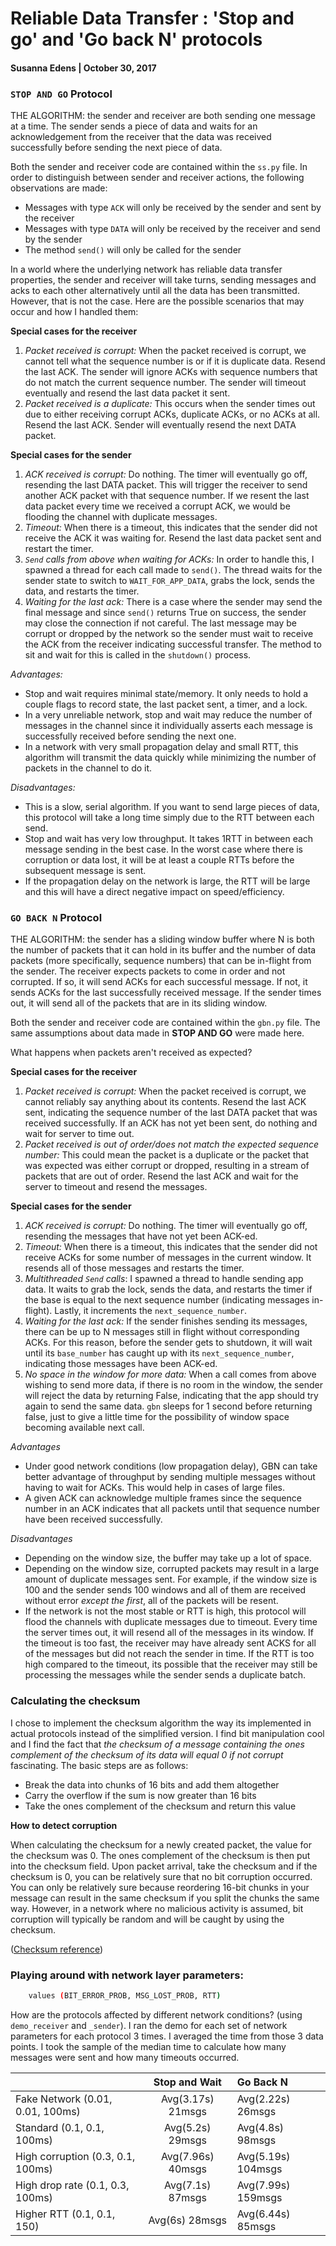 # Reliable Data Transfer : 'Stop and go' and 'Go back N' protocols
#### Susanna Edens | October 30, 2017

### `STOP AND GO` Protocol
THE ALGORITHM: the sender and receiver are both sending one message at a time. The sender sends a piece of data and waits for an acknowledgement from the receiver that the data was received successfully before sending the next piece of data.

Both the sender and receiver code are contained within the `ss.py` file. In order to distinguish between sender and receiver actions, the following observations are made:
- Messages with type `ACK` will only be received by the sender and sent by the receiver
- Messages with type `DATA` will only be received by the receiver and send by the sender
- The method `send()` will only be called for the sender

In a world where the underlying network has reliable data transfer properties, the sender and receiver will take turns, sending messages and acks to each other alternatively until all the data has been transmitted. However, that is not the case. Here are the possible scenarios that may occur and how I handled them:

**Special cases for the receiver**
  1. _Packet received is corrupt:_ When the packet received is corrupt, we cannot tell what the sequence number is or if it is duplicate data. Resend the last ACK. The sender will ignore ACKs with sequence numbers that do not match the current sequence number. The sender will timeout eventually and resend the last data packet it sent.
  1. _Packet received is a duplicate:_ This occurs when the sender times out due to either receiving corrupt ACKs, duplicate ACKs, or no ACKs at all. Resend the last ACK. Sender will eventually resend the next DATA packet.

**Special cases for the sender**
  1. _ACK received is corrupt:_ Do nothing. The timer will eventually go off, resending the last DATA packet. This will trigger the receiver to send another ACK packet with that sequence number. If we resent the last data packet every time we received a corrupt ACK, we would be flooding the channel with duplicate messages.
  1. _Timeout:_ When there is a timeout, this indicates that the sender did not receive the ACK it was waiting for. Resend the last data packet sent and restart the timer.
  1. _`Send` calls from above when waiting for ACKs:_ In order to handle this, I spawned a thread for each call made to `send()`. The thread waits for the sender state to switch to `WAIT_FOR_APP_DATA`, grabs the lock, sends the data, and restarts the timer.
  1. _Waiting for the last ack:_ There is a case where the sender may send the final message and since `send()` returns True on success, the sender may close the connection if not careful. The last message may be corrupt or dropped by the network so the sender must wait to receive the ACK from the receiver indicating successful transfer. The method to sit and wait for this is called in the `shutdown()` process.

_Advantages:_
- Stop and wait requires minimal state/memory. It only needs to hold a couple flags to record state, the last packet sent, a timer, and a lock.
- In a very unreliable network, stop and wait may reduce the number of messages in the channel since it individually asserts each message is successfully received before sending the next one.
- In a network with very small propagation delay and small RTT, this algorithm will transmit the data quickly while minimizing the number of packets in the channel to do it.

_Disadvantages:_
- This is a slow, serial algorithm. If you want to send large pieces of data, this protocol will take a long time simply due to the RTT between each send.
- Stop and wait has very low throughput. It takes 1RTT in between each message sending in the best case. In the worst case where there is corruption or data lost, it will be at least a couple RTTs before the subsequent message is sent.
- If the propagation delay on the network is large, the RTT will be large and this will have a direct negative impact on speed/efficiency.


### `GO BACK N` Protocol
THE ALGORITHM: the sender has a sliding window buffer where N is both the number of packets that it can hold in its buffer and the number of data packets (more specifically, sequence numbers) that can be in-flight from the sender. The receiver expects packets to come in order and not corrupted. If so, it will send ACKs for each successful message. If not, it sends ACKs for the last successfully received message. If the sender times out, it will send all of the packets that are in its sliding window.

Both the sender and receiver code are contained within the `gbn.py` file. The same assumptions about data made in **STOP AND GO** were made here.

What happens when packets aren't received as expected?

**Special cases for the receiver**
  1. _Packet received is corrupt:_ When the packet received is corrupt, we cannot reliably say anything about its contents. Resend the last ACK sent, indicating the sequence number of the last DATA packet that was received successfully. If an ACK has not yet been sent, do nothing and wait for server to time out.
  1. _Packet received is out of order/does not match the expected sequence number:_  This could mean the packet is a duplicate or the packet that was expected was either corrupt or dropped, resulting in a stream of packets that are out of order. Resend the last ACK and wait for the server to timeout and resend the messages.

**Special cases for the sender**
  1. _ACK received is corrupt:_ Do nothing. The timer will eventually go off, resending the messages that have not yet been ACK-ed.
  1. _Timeout:_ When there is a timeout, this indicates that the sender did not receive ACKs for some number of messages in the current window. It resends all of those messages and restarts the timer.
  1. _Multithreaded `Send` calls_: I spawned a thread to handle sending app data. It waits to grab the lock, sends the data, and restarts the timer if the base is equal to the next sequence number (indicating messages in-flight). Lastly, it increments the `next_sequence_number`.
  1. _Waiting for the last ack:_ If the sender finishes sending its messages, there can be up to N messages still in flight without corresponding ACKs. For this reason, before the sender gets to shutdown, it will wait until its `base_number` has caught up with its `next_sequence_number`, indicating those messages have been ACK-ed.
  1. _No space in the window for more data:_ When a call comes from above wishing to send more data, if there is no room in the window, the sender will reject the data by returning False, indicating that the app should try again to send the same data. `gbn` sleeps for 1 second before returning false, just to give a little time for the possibility of window space becoming available next call.


_Advantages_
- Under good network conditions (low propagation delay), GBN can take better advantage of throughput by sending multiple messages without having to wait for ACKs. This would help in cases of large files.
- A given ACK can acknowledge multiple frames since the sequence number in an ACK indicates that all packets until that sequence number have been received successfully.

_Disadvantages_
- Depending on the window size, the buffer may take up a lot of space.
- Depending on the window size, corrupted packets may result in a large amount of duplicate messages sent. For example, if the window size is 100 and the sender sends 100 windows and all of them are received without error _except the first_, all of the packets will be resent.
- If the network is not the most stable or RTT is high, this protocol will flood the channels with duplicate messages due to timeout. Every time the server times out, it will resend all of the messages in its window. If the timeout is too fast, the receiver may have already sent ACKS for all of the messages but did not reach the sender in time. If the RTT is too high compared to the timeout, its possible that the receiver may still be processing the messages while the sender sends a duplicate batch.


### Calculating the checksum
I chose to implement the checksum algorithm the way its implemented in actual protocols instead of the simplified version. I find bit manipulation cool and I find the fact that _the checksum of a message containing the ones complement of the checksum of its data will equal 0 if not corrupt_ fascinating. The basic steps are as follows:
- Break the data into chunks of 16 bits and add them altogether
- Carry the overflow if the sum is now greater than 16 bits
- Take the ones complement of the checksum and return this value

**How to detect corruption**

When calculating the checksum for a newly created packet, the value for the checksum was 0. The ones complement of the checksum is then put into the checksum field. Upon packet arrival, take the checksum and if the checksum is 0, you can be relatively sure that no bit corruption occurred. You can only be relatively sure because reordering 16-bit chunks in your message can result in the same checksum if you split the chunks the same way. However, in a network where no malicious activity is assumed, bit corruption will typically be random and will be caught by using the checksum.

([Checksum reference](http://www.roman10.net/2011/11/27/how-to-calculate-iptcpudp-checksumpart-1-theory/))


### Playing around with network layer parameters:
```bash
    values (BIT_ERROR_PROB, MSG_LOST_PROB, RTT)
```

How are the protocols affected by different network conditions? (using `demo_receiver` and `_sender`). I ran the demo for each set of network parameters for each protocol 3 times. I averaged the time from those 3 data points. I took the sample of the median time to calculate how many messages were sent and how many timeouts occurred.


|                                   | Stop and Wait     | Go Back N         |
| -------------                     |:-------------:    |:-----             |
| Fake Network (0.01, 0.01, 100ms)  | Avg(3.17s) 21msgs | Avg(2.22s) 26msgs |
| Standard (0.1, 0.1, 100ms)        | Avg(5.2s) 29msgs  | Avg(4.8s) 98msgs |
| High corruption (0.3, 0.1, 100ms) | Avg(7.96s) 40msgs | Avg(5.19s) 104msgs |
| High drop rate (0.1, 0.3, 100ms)  | Avg(7.1s) 87msgs | Avg(7.99s) 159msgs |
| Higher RTT (0.1, 0.1, 150)          | Avg(6s) 28msgs | Avg(6.44s) 85msgs |